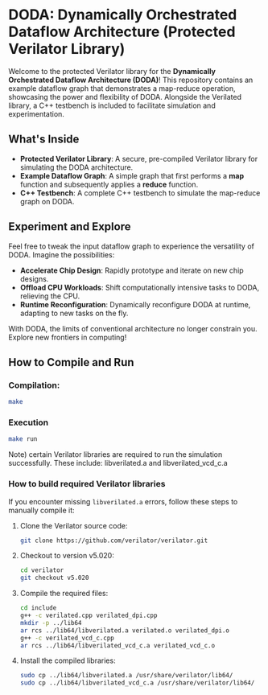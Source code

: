 # DODA: Dynamically Orchestrated Dataflow Architecture (Protected Verilator Library)

Welcome to the protected Verilator library for the **Dynamically Orchestrated Dataflow Architecture (DODA)**! This repository contains an example dataflow graph that demonstrates a map-reduce operation, showcasing the power and flexibility of DODA. Alongside the Verilated library, a C++ testbench is included to facilitate simulation and experimentation.

## What's Inside
- **Protected Verilator Library**: A secure, pre-compiled Verilator library for simulating the DODA architecture.
- **Example Dataflow Graph**: A simple graph that first performs a **map** function and subsequently applies a **reduce** function.
- **C++ Testbench**: A complete C++ testbench to simulate the map-reduce graph on DODA.

## Experiment and Explore
Feel free to tweak the input dataflow graph to experience the versatility of DODA. Imagine the possibilities:
- **Accelerate Chip Design**: Rapidly prototype and iterate on new chip designs.
- **Offload CPU Workloads**: Shift computationally intensive tasks to DODA, relieving the CPU.
- **Runtime Reconfiguration**: Dynamically reconfigure DODA at runtime, adapting to new tasks on the fly.

With DODA, the limits of conventional architecture no longer constrain you. Explore new frontiers in computing!

## How to Compile and Run
### Compilation:
```bash
make
```
### Execution
```bash
make run
```
Note) certain Verilator libraries are required to run the simulation successfully. These include:
libverilated.a and libverilated_vcd_c.a

### How to build required Verilator libraries
If you encounter missing `libverilated.a` errors, follow these steps to manually compile it:

1. Clone the Verilator source code:
   ```bash
   git clone https://github.com/verilator/verilator.git
   ```
2. Checkout to version v5.020:
   ```bash
   cd verilator
   git checkout v5.020
   ```
3. Compile the required files:
   ```bash
   cd include
   g++ -c verilated.cpp verilated_dpi.cpp
   mkdir -p ../lib64
   ar rcs ../lib64/libverilated.a verilated.o verilated_dpi.o
   g++ -c verilated_vcd_c.cpp
   ar rcs ../lib64/libverilated_vcd_c.a verilated_vcd_c.o
   ```
5. Install the compiled libraries:
   ```bash
   sudo cp ../lib64/libverilated.a /usr/share/verilator/lib64/
   sudo cp ../lib64/libverilated_vcd_c.a /usr/share/verilator/lib64/
   ```
